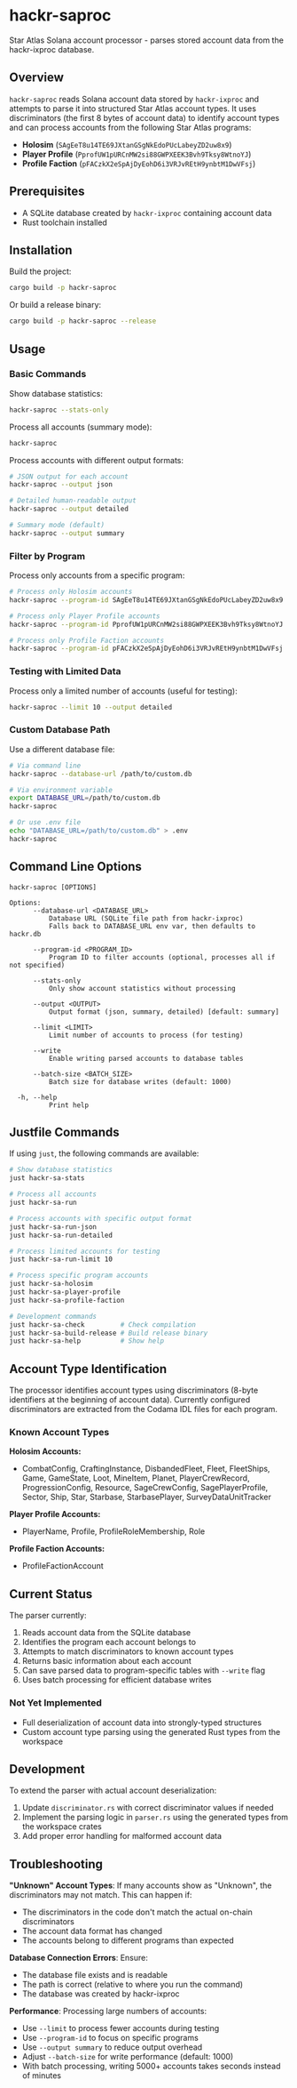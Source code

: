 # hackr-saproc

Star Atlas Solana account processor - parses stored account data from the hackr-ixproc database.

## Overview

`hackr-saproc` reads Solana account data stored by `hackr-ixproc` and attempts to parse it into structured Star Atlas account types. It uses discriminators (the first 8 bytes of account data) to identify account types and can process accounts from the following Star Atlas programs:

- **Holosim** (`SAgEeT8u14TE69JXtanGSgNkEdoPUcLabeyZD2uw8x9`)
- **Player Profile** (`PprofUW1pURCnMW2si88GWPXEEK3Bvh9Tksy8WtnoYJ`)
- **Profile Faction** (`pFACzkX2eSpAjDyEohD6i3VRJvREtH9ynbtM1DwVFsj`)

## Prerequisites

- A SQLite database created by `hackr-ixproc` containing account data
- Rust toolchain installed

## Installation

Build the project:
```bash
cargo build -p hackr-saproc
```

Or build a release binary:
```bash
cargo build -p hackr-saproc --release
```

## Usage

### Basic Commands

Show database statistics:
```bash
hackr-saproc --stats-only
```

Process all accounts (summary mode):
```bash
hackr-saproc
```

Process accounts with different output formats:
```bash
# JSON output for each account
hackr-saproc --output json

# Detailed human-readable output
hackr-saproc --output detailed

# Summary mode (default)
hackr-saproc --output summary
```

### Filter by Program

Process only accounts from a specific program:
```bash
# Process only Holosim accounts
hackr-saproc --program-id SAgEeT8u14TE69JXtanGSgNkEdoPUcLabeyZD2uw8x9

# Process only Player Profile accounts
hackr-saproc --program-id PprofUW1pURCnMW2si88GWPXEEK3Bvh9Tksy8WtnoYJ

# Process only Profile Faction accounts
hackr-saproc --program-id pFACzkX2eSpAjDyEohD6i3VRJvREtH9ynbtM1DwVFsj
```

### Testing with Limited Data

Process only a limited number of accounts (useful for testing):
```bash
hackr-saproc --limit 10 --output detailed
```

### Custom Database Path

Use a different database file:
```bash
# Via command line
hackr-saproc --database-url /path/to/custom.db

# Via environment variable
export DATABASE_URL=/path/to/custom.db
hackr-saproc

# Or use .env file
echo "DATABASE_URL=/path/to/custom.db" > .env
hackr-saproc
```

## Command Line Options

```
hackr-saproc [OPTIONS]

Options:
      --database-url <DATABASE_URL>
          Database URL (SQLite file path from hackr-ixproc)
          Falls back to DATABASE_URL env var, then defaults to hackr.db

      --program-id <PROGRAM_ID>
          Program ID to filter accounts (optional, processes all if not specified)

      --stats-only
          Only show account statistics without processing

      --output <OUTPUT>
          Output format (json, summary, detailed) [default: summary]

      --limit <LIMIT>
          Limit number of accounts to process (for testing)

      --write
          Enable writing parsed accounts to database tables

      --batch-size <BATCH_SIZE>
          Batch size for database writes (default: 1000)

  -h, --help
          Print help
```

## Justfile Commands

If using `just`, the following commands are available:

```bash
# Show database statistics
just hackr-sa-stats

# Process all accounts
just hackr-sa-run

# Process accounts with specific output format
just hackr-sa-run-json
just hackr-sa-run-detailed

# Process limited accounts for testing
just hackr-sa-run-limit 10

# Process specific program accounts
just hackr-sa-holosim
just hackr-sa-player-profile
just hackr-sa-profile-faction

# Development commands
just hackr-sa-check         # Check compilation
just hackr-sa-build-release # Build release binary
just hackr-sa-help          # Show help
```

## Account Type Identification

The processor identifies account types using discriminators (8-byte identifiers at the beginning of account data). Currently configured discriminators are extracted from the Codama IDL files for each program.

### Known Account Types

**Holosim Accounts:**
- CombatConfig, CraftingInstance, DisbandedFleet, Fleet, FleetShips, Game, GameState, Loot, MineItem, Planet, PlayerCrewRecord, ProgressionConfig, Resource, SageCrewConfig, SagePlayerProfile, Sector, Ship, Star, Starbase, StarbasePlayer, SurveyDataUnitTracker

**Player Profile Accounts:**
- PlayerName, Profile, ProfileRoleMembership, Role

**Profile Faction Accounts:**
- ProfileFactionAccount

## Current Status

The parser currently:
1. Reads account data from the SQLite database
2. Identifies the program each account belongs to
3. Attempts to match discriminators to known account types
4. Returns basic information about each account
5. Can save parsed data to program-specific tables with `--write` flag
6. Uses batch processing for efficient database writes

### Not Yet Implemented

- Full deserialization of account data into strongly-typed structures
- Custom account type parsing using the generated Rust types from the workspace

## Development

To extend the parser with actual account deserialization:

1. Update `discriminator.rs` with correct discriminator values if needed
2. Implement the parsing logic in `parser.rs` using the generated types from the workspace crates
3. Add proper error handling for malformed account data

## Troubleshooting

**"Unknown" Account Types**: If many accounts show as "Unknown", the discriminators may not match. This can happen if:
- The discriminators in the code don't match the actual on-chain discriminators
- The account data format has changed
- The accounts belong to different programs than expected

**Database Connection Errors**: Ensure:
- The database file exists and is readable
- The path is correct (relative to where you run the command)
- The database was created by hackr-ixproc

**Performance**: Processing large numbers of accounts:
- Use `--limit` to process fewer accounts during testing
- Use `--program-id` to focus on specific programs
- Use `--output summary` to reduce output overhead
- Adjust `--batch-size` for write performance (default: 1000)
- With batch processing, writing 5000+ accounts takes seconds instead of minutes
